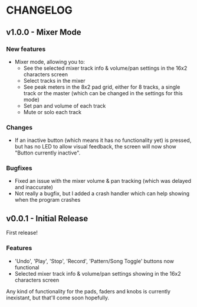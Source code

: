 # CHANGELOG

## v1.0.0 - Mixer Mode

### New features
* Mixer mode, allowing you to:
  * See the selected mixer track info & volume/pan settings in the 16x2 characters screen
  * Select tracks in the mixer
  * See peak meters in the 8x2 pad grid, either for 8 tracks, a single track or the master (which can be changed in the settings for this mode)
  * Set pan and volume of each track
  * Mute or solo each track

### Changes
* If an inactive button (which means it has no functionality yet) is pressed, but has no LED to allow visual feedback, the screen will now show "Button currently inactive".

### Bugfixes
* Fixed an issue with the mixer volume & pan tracking (which was delayed and inaccurate)
* Not really a bugfix, but I added a crash handler which can help showing when the program crashes

## v0.0.1 - Initial Release
First release!

### Features
* 'Undo', 'Play', 'Stop', 'Record', 'Pattern/Song Toggle' buttons now functional
* Selected mixer track info & volume/pan settings showing in the 16x2 characters screen

Any kind of functionality for the pads, faders and knobs is currently inexistant, but that'll come soon hopefully.
